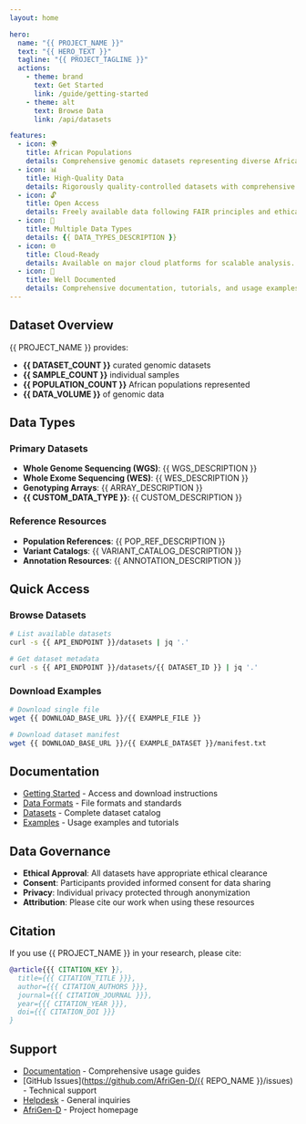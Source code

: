 ```yaml
---
layout: home

hero:
  name: "{{ PROJECT_NAME }}"
  text: "{{ HERO_TEXT }}"
  tagline: "{{ PROJECT_TAGLINE }}"
  actions:
    - theme: brand
      text: Get Started
      link: /guide/getting-started
    - theme: alt
      text: Browse Data
      link: /api/datasets

features:
  - icon: 🌍
    title: African Populations
    details: Comprehensive genomic datasets representing diverse African populations and ethnic groups.
  - icon: 📊
    title: High-Quality Data
    details: Rigorously quality-controlled datasets with comprehensive metadata and provenance.
  - icon: 🔓
    title: Open Access
    details: Freely available data following FAIR principles and ethical guidelines.
  - icon: 🧬
    title: Multiple Data Types
    details: {{ DATA_TYPES_DESCRIPTION }}
  - icon: 🌐
    title: Cloud-Ready
    details: Available on major cloud platforms for scalable analysis.
  - icon: 📖
    title: Well Documented
    details: Comprehensive documentation, tutorials, and usage examples.
---
```


## Dataset Overview

{{ PROJECT_NAME }} provides:

- **{{ DATASET_COUNT }}** curated genomic datasets
- **{{ SAMPLE_COUNT }}** individual samples
- **{{ POPULATION_COUNT }}** African populations represented
- **{{ DATA_VOLUME }}** of genomic data

## Data Types

### Primary Datasets

- **Whole Genome Sequencing (WGS)**: {{ WGS_DESCRIPTION }}
- **Whole Exome Sequencing (WES)**: {{ WES_DESCRIPTION }}
- **Genotyping Arrays**: {{ ARRAY_DESCRIPTION }}
- **{{ CUSTOM_DATA_TYPE }}**: {{ CUSTOM_DESCRIPTION }}

### Reference Resources

- **Population References**: {{ POP_REF_DESCRIPTION }}
- **Variant Catalogs**: {{ VARIANT_CATALOG_DESCRIPTION }}
- **Annotation Resources**: {{ ANNOTATION_DESCRIPTION }}

## Quick Access

### Browse Datasets
```bash
# List available datasets
curl -s {{ API_ENDPOINT }}/datasets | jq '.'

# Get dataset metadata
curl -s {{ API_ENDPOINT }}/datasets/{{ DATASET_ID }} | jq '.'
```

### Download Examples
```bash
# Download single file
wget {{ DOWNLOAD_BASE_URL }}/{{ EXAMPLE_FILE }}

# Download dataset manifest
wget {{ DOWNLOAD_BASE_URL }}/{{ EXAMPLE_DATASET }}/manifest.txt
```

## Documentation

- [Getting Started](/guide/getting-started) - Access and download instructions
- [Data Formats](/guide/data-formats) - File formats and standards
- [Datasets](/api/datasets) - Complete dataset catalog
- [Examples](/examples/) - Usage examples and tutorials

## Data Governance

- **Ethical Approval**: All datasets have appropriate ethical clearance
- **Consent**: Participants provided informed consent for data sharing
- **Privacy**: Individual privacy protected through anonymization
- **Attribution**: Please cite our work when using these resources

## Citation

If you use {{ PROJECT_NAME }} in your research, please cite:

```bibtex
@article{{{ CITATION_KEY }},
  title={{{ CITATION_TITLE }}},
  author={{{ CITATION_AUTHORS }}},
  journal={{{ CITATION_JOURNAL }}},
  year={{{ CITATION_YEAR }}},
  doi={{{ CITATION_DOI }}}
}
```

## Support

- [Documentation](/guide/) - Comprehensive usage guides
- [GitHub Issues](https://github.com/AfriGen-D/{{ REPO_NAME }}/issues) - Technical support
- [Helpdesk](https://helpdesk.afrigen-d.org) - General inquiries
- [AfriGen-D](https://afrigen-d.org) - Project homepage